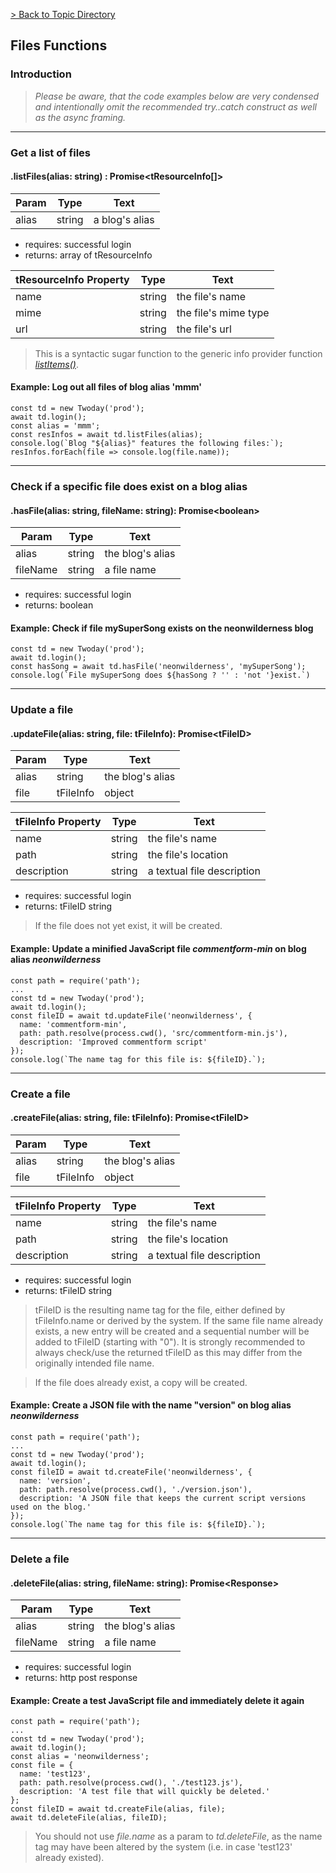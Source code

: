 
[> Back to Topic Directory](../README.md#topic-related-class-functions)

## Files Functions
### Introduction

> *Please be aware, that the code examples below are very condensed and intentionally omit the recommended try..catch construct as well as the async framing.*
<hr>

### Get a list of files
#### .listFiles(alias: string) : Promise&lt;tResourceInfo[]&gt;

Param | Type | Text
--- | --- | --- 
alias | string | a blog's alias

- requires: successful login
- returns: array of tResourceInfo

tResourceInfo Property | Type | Text
--- | --- | --- 
name | string | the file's name
mime | string | the file's mime type 
url | string | the file's url

> This is a syntactic sugar function to the generic info provider function *[listItems()](./docs/helper.md#get-a-list-of-files-or-images)*.

#### Example: Log out all files of blog alias 'mmm'
```
const td = new Twoday('prod');
await td.login();
const alias = 'mmm';
const resInfos = await td.listFiles(alias);
console.log(`Blog "${alias}" features the following files:`);
resInfos.forEach(file => console.log(file.name));
```
<hr>

### Check if a specific file does exist on a blog alias
#### .hasFile(alias: string, fileName: string): Promise&lt;boolean&gt;

Param | Type | Text
--- | --- | --- 
alias | string | the blog's alias
fileName | string | a file name

- requires: successful login
- returns: boolean

#### Example: Check if file mySuperSong exists on the neonwilderness blog
```
const td = new Twoday('prod');
await td.login();
const hasSong = await td.hasFile('neonwilderness', 'mySuperSong');
console.log(`File mySuperSong does ${hasSong ? '' : 'not '}exist.`)
```
<hr>

### Update a file
#### .updateFile(alias: string, file: tFileInfo): Promise&lt;tFileID&gt;

Param | Type | Text
--- | --- | --- 
alias | string | the blog's alias
file | tFileInfo | object

tFileInfo Property | Type | Text
--- | --- | --- 
name | string | the file's name
path | string | the file's location 
description | string | a textual file description

- requires: successful login
- returns: tFileID string

> If the file does not yet exist, it will be created.

#### Example: Update a minified JavaScript file *commentform-min* on blog alias *neonwilderness*
```
const path = require('path');
...
const td = new Twoday('prod');
await td.login();
const fileID = await td.updateFile('neonwilderness', {
  name: 'commentform-min',
  path: path.resolve(process.cwd(), 'src/commentform-min.js'),
  description: 'Improved commentform script'
});
console.log(`The name tag for this file is: ${fileID}.`);
```
<hr>

### Create a file
#### .createFile(alias: string, file: tFileInfo): Promise&lt;tFileID&gt;

Param | Type | Text
--- | --- | --- 
alias | string | the blog's alias
file | tFileInfo | object

tFileInfo Property | Type | Text
--- | --- | --- 
name | string | the file's name
path | string | the file's location 
description | string | a textual file description

- requires: successful login
- returns: tFileID string

> tFileID is the resulting name tag for the file, either defined by tFileInfo.name or derived by the system. If the same file name already exists, a new entry will be created and a sequential number will be added to tFileID (starting with "0"). It is strongly recommended to always check/use the returned tFileID as this may differ from the originally intended file name.

> If the file does already exist, a copy will be created.

#### Example: Create a JSON file with the name "version" on blog alias *neonwilderness*
```
const path = require('path');
...
const td = new Twoday('prod');
await td.login();
const fileID = await td.createFile('neonwilderness', {
  name: 'version',
  path: path.resolve(process.cwd(), './version.json'),
  description: 'A JSON file that keeps the current script versions used on the blog.'
});
console.log(`The name tag for this file is: ${fileID}.`);
```
<hr>

### Delete a file
#### .deleteFile(alias: string, fileName: string): Promise&lt;Response&gt;

Param | Type | Text
--- | --- | --- 
alias | string | the blog's alias
fileName | string | a file name

- requires: successful login
- returns: http post response

#### Example: Create a test JavaScript file and immediately delete it again
```
const path = require('path');
...
const td = new Twoday('prod');
await td.login();
const alias = 'neonwilderness';
const file = {
  name: 'test123',
  path: path.resolve(process.cwd(), './test123.js'),
  description: 'A test file that will quickly be deleted.'
};
const fileID = await td.createFile(alias, file);
await td.deleteFile(alias, fileID);
```

> You should not use *file.name* as a param to *td.deleteFile*, as the name tag may have been altered by the system (i.e. in case 'test123' already existed).
